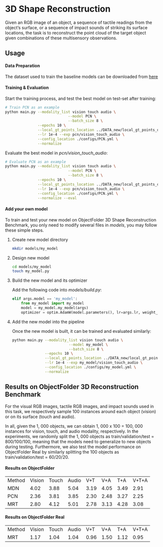 # 3D Shape Reconstruction

Given an RGB image of an object, a sequence of tactile readings from the object’s surface, or a sequence of impact sounds of striking its surface locations, the task is to reconstruct the point cloud of the target object given combinations of these multisensory observations.

## Usage

#### Data Preparation

The dataset used to train the baseline models can be downloaded from [here](https://www.dropbox.com/scl/fo/buy9lng0hlmk36rk0gfev/AJw2TP0KA_IfhxrQWIRsXUU?rlkey=3gps10mku9lmp4t2i9uayqqk5&st=wfur8rt3&dl=0)

#### Training & Evaluation

Start the training process, and test the best model on test-set after training:

```sh
# Train PCN as an example
python main.py --modality_list vision touch audio \
							 --model PCN \
							 --batch_size 8 \
               --epochs 10 \
               --local_gt_points_location ../DATA_new/local_gt_points_down_sampled \
               --lr 1e-4 --exp pcn/vision_touch_audio \
               --config_location ./configs/PCN.yml \
               --normalize
```

Evaluate the best model in *pcn/vision_touch_audio*:

```sh
# Evaluate PCN as an example
python main.py --modality_list vision touch audio \
							 --model PCN \
							 --batch_size 8 \
               --epochs 10 \
               --local_gt_points_location ../DATA_new/local_gt_points_down_sampled \
               --lr 1e-4 --exp pcn/vision_touch_audio \
               --config_location ./configs/PCN.yml \
               --normalize --eval
```

#### Add your own model

To train and test your new model on ObjectFolder 3D Shape Reconstruction Benchmark, you only need to modify several files in *models*, you may follow these simple steps.

1. Create new model directory

   ```sh
   mkdir models/my_model
   ```

2. Design new model

   ```sh
   cd models/my_model
   touch my_model.py
   ```

3. Build the new model and its optimizer

   Add the following code into *models/build.py*:

   ```python
   elif args.model == 'my_model':
       from my_model import my_model
       model = my_model.my_model(args)
       optimizer = optim.AdamW(model.parameters(), lr=args.lr, weight_decay=args.weight_decay)
   ```

4. Add the new model into the pipeline

   Once the new model is built, it can be trained and evaluated similarly:

   ```sh
   python main.py --modality_list vision touch audio \
   							 --model my_model \
   							 --batch_size 8 \
                  --epochs 10 \
                  --local_gt_points_location ../DATA_new/local_gt_points_down_sampled \
                  --lr 1e-4 --exp my_model/vision_touch_audio \
                  --config_location ./configs/my_model.yml \
                  --normalize
   ```

## Results on ObjectFolder 3D Reconstruction Benchmark

For the visual RGB images, tactile RGB images, and impact sounds used in this task, we respectively sample 100 instances around each object (vision) or on its surface (touch and audio).

In all, given the 1, 000 objects, we can obtain 1, 000 x 100 = 100, 000 instances for vision, touch, and audio modality, respectively. In the experiments, we randomly split the 1, 000 objects as train/validation/test = 800/100/100, meaning that the models need to generalize to new objects during testing. Furthermore, we also test the model performance on ObjectFolder Real by similarly splitting the 100 objects as train/validation/test = 60/20/20.

#### Results on ObjectFolder

<table>
    <tr>
        <td>Method</td>
        <td>Vision</td>
        <td>Touch</td>
        <td>Audio</td>
        <td>V+T</td>
        <td>V+A</td>
        <td>T+A</td>
        <td>V+T+A</td>
    </tr>
    <tr>
        <td>MDN</td>
        <td>4.02</td>
        <td>3.88</td>
        <td>5.04</td>
        <td>3.19</td>
        <td>4.05</td>
        <td>3.49</td>
        <td>2.91</td>
    </tr>
  <tr>
        <td>PCN</td>
        <td>2.36</td>
        <td>3.81</td>
        <td>3.85</td>
        <td>2.30</td>
        <td>2.48</td>
        <td>3.27</td>
        <td>2.25</td>
    </tr>
  <tr>
        <td>MRT</td>
        <td>2.80</td>
        <td>4.12</td>
        <td>5.01</td>
        <td>2.78</td>
        <td>3.13</td>
        <td>4.28</td>
        <td>3.08</td>
    </tr>
</table>

#### Results on ObjectFolder Real

<table>
    <tr>
        <td>Method</td>
        <td>Vision</td>
        <td>Touch</td>
        <td>Audio</td>
        <td>V+T</td>
        <td>V+A</td>
        <td>T+A</td>
        <td>V+T+A</td>
    </tr>
    <tr>
        <td>MRT</td>
        <td>1.17</td>
        <td>1.04</td>
        <td>1.04</td>
        <td>0.96</td>
        <td>1.50</td>
        <td>1.12</td>
        <td>0.95</td>
    </tr>
</table>
